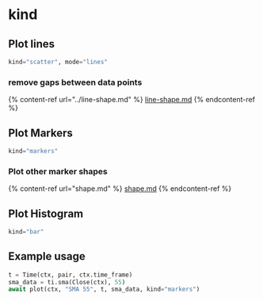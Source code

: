 # kind

## Plot lines

```python
kind="scatter", mode="lines"
```

### remove gaps between data points

{% content-ref url="../line-shape.md" %}
[line-shape.md](../line-shape.md)
{% endcontent-ref %}

## Plot Markers

```python
kind="markers"
```

### Plot other marker shapes

{% content-ref url="shape.md" %}
[shape.md](shape.md)
{% endcontent-ref %}

## Plot Histogram

```python
kind="bar"
```

## Example usage

```python
t = Time(ctx, pair, ctx.time_frame)
sma_data = ti.sma(Close(ctx), 55)
await plot(ctx, "SMA 55", t, sma_data, kind="markers")
```
